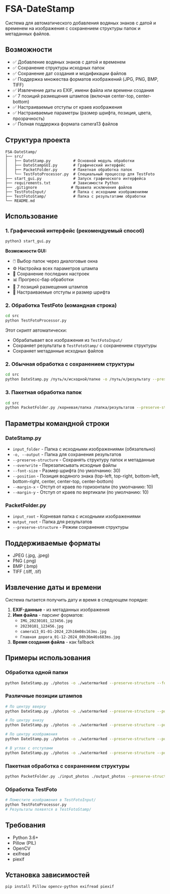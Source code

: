 # FSA-DateStamp

Система для автоматического добавления водяных знаков с датой и временем на изображения с сохранением структуры папок и метаданных файлов.

## Возможности

- ✅ Добавление водяных знаков с датой и временем
- ✅ Сохранение структуры исходных папок
- ✅ Сохранение дат создания и модификации файлов
- ✅ Поддержка множества форматов изображений (JPG, PNG, BMP, TIFF)
- ✅ Извлечение даты из EXIF, имени файла или времени создания
- ✅ 7 позиций размещения штампов (включая center-top, center-bottom)
- ✅ Настраиваемые отступы от краев изображения
- ✅ Настраиваемые параметры (размер шрифта, позиция, цвета, прозрачность)
- ✅ Полная поддержка формата camera13 файлов

## Структура проекта

```
FSA-DateStamp/
├── src/
│   ├── DateStamp.py          # Основной модуль обработки
│   ├── DateStampGUI.py       # Графический интерфейс
│   ├── PacketFolder.py       # Пакетная обработка папок
│   └── TestFotoProcessor.py  # Специальный процессор для TestFoto
├── start_gui.py              # Запуск графического интерфейса
├── requirements.txt          # Зависимости Python
├── .gitignore               # Правила исключения файлов
├── TestFotoInput/            # Папка с исходными изображениями
├── TestFotoStamp/            # Папка с результатами обработки
└── README.md
```

## Использование

### 1. Графический интерфейс (рекомендуемый способ)

```bash
python3 start_gui.py
```

**Возможности GUI:**
- 🖱️ Выбор папок через диалоговые окна
- ⚙️ Настройка всех параметров штампа
- 💾 Сохранение последних настроек
- 📊 Прогресс-бар обработки
- 🎨 7 позиций размещения штампов
- 📏 Настраиваемые отступы и размер шрифта

### 2. Обработка TestFoto (командная строка)

```bash
cd src
python TestFotoProcessor.py
```

Этот скрипт автоматически:
- Обрабатывает все изображения из `TestFotoInput/`
- Сохраняет результаты в `TestFotoStamp/` с сохранением структуры
- Сохраняет метаданные исходных файлов

### 2. Обычная обработка с сохранением структуры

```bash
cd src
python DateStamp.py /путь/к/исходной/папке -o /путь/к/результату --preserve-structure
```

### 3. Пакетная обработка папок

```bash
cd src
python PacketFolder.py /корневая/папка /папка/результатов --preserve-structure
```

## Параметры командной строки

### DateStamp.py

- `input_folder` - Папка с исходными изображениями (обязательно)
- `-o, --output` - Папка для сохранения результатов
- `--preserve-structure` - Сохранять структуру папок и метаданные
- `--overwrite` - Перезаписывать исходные файлы
- `--font-size` - Размер шрифта (по умолчанию: 30)
- `--position` - Позиция водяного знака (top-left, top-right, bottom-left, bottom-right, center, center-top, center-bottom)
- `--margin-x` - Отступ от краев по горизонтали (по умолчанию: 10)
- `--margin-y` - Отступ от краев по вертикали (по умолчанию: 10)

### PacketFolder.py

- `input_root` - Корневая папка с исходными изображениями
- `output_root` - Папка для результатов
- `--preserve-structure` - Режим сохранения структуры

## Поддерживаемые форматы

- JPEG (.jpg, .jpeg)
- PNG (.png)
- BMP (.bmp)
- TIFF (.tiff, .tif)

## Извлечение даты и времени

Система пытается получить дату и время в следующем порядке:

1. **EXIF-данные** - из метаданных изображения
2. **Имя файла** - парсинг форматов:
   - `IMG_20230101_123456.jpg`
   - `20230101_123456.jpg`
   - `camera13_01-01-2024_22h16m08s163ms.jpg`
   - `Главная дорога_01-12-2024_08h36m46s683ms.jpg`
3. **Время создания файла** - как fallback

## Примеры использования

### Обработка одной папки
```bash
python DateStamp.py ./photos -o ./watermarked --preserve-structure --font-size 40 --position center-top --margin-x 50 --margin-y 30
```

### Различные позиции штампов
```bash
# По центру вверху
python DateStamp.py ./photos -o ./watermarked --preserve-structure --position center-top --margin-y 50

# По центру внизу
python DateStamp.py ./photos -o ./watermarked --preserve-structure --position center-bottom --margin-y 50

# По центру изображения
python DateStamp.py ./photos -o ./watermarked --preserve-structure --position center

# В углах с отступами
python DateStamp.py ./photos -o ./watermarked --preserve-structure --position top-left --margin-x 20 --margin-y 20
```

### Пакетная обработка с сохранением структуры
```bash
python PacketFolder.py ./input_photos ./output_photos --preserve-structure
```

### Обработка TestFoto
```bash
# Поместите изображения в TestFotoInput/
python TestFotoProcessor.py
# Результаты появятся в TestFotoStamp/
```

## Требования

- Python 3.6+
- Pillow (PIL)
- OpenCV
- exifread
- piexif

## Установка зависимостей

```bash
pip install Pillow opencv-python exifread piexif
```
